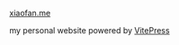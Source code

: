 [xiaofan.me](https://www.xiaofan.me)

my personal website powered by [VitePress](https://github.com/vuejs/vitepress)
